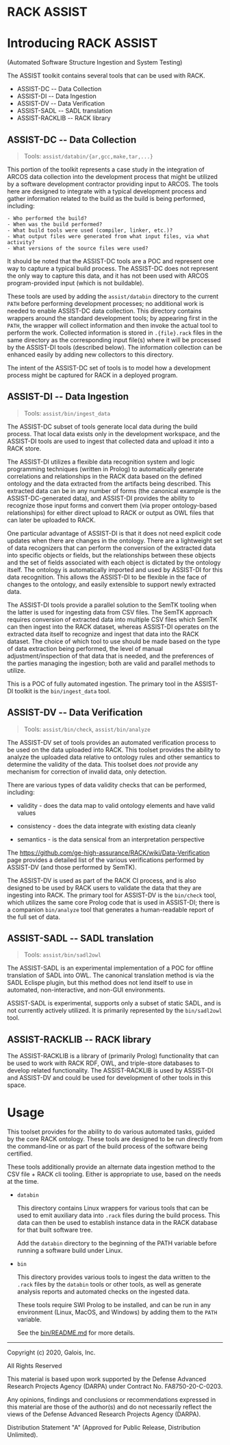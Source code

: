 RACK ASSIST
===========

# Introducing RACK ASSIST

(Automated Software Structure Ingestion and System Testing)

The ASSIST toolkit contains several tools that can be used with RACK.

 * ASSIST-DC -- Data Collection
 * ASSIST-DI -- Data Ingestion
 * ASSIST-DV -- Data Verification
 * ASSIST-SADL -- SADL translation
 * ASSIST-RACKLIB -- RACK library

## ASSIST-DC -- Data Collection

  > Tools: `assist/databin/{ar,gcc,make,tar,...}`

  This portion of the toolkit represents a case study in the
  integration of ARCOS data collection into the development process
  that might be utilized by a software development contractor
  providing input to ARCOS.  The tools here are designed to integrate
  with a typical development process and gather information related to
  the build as the build is being performed, including:

    - Who performed the build?
    - When was the build performed?
    - What build tools were used (compiler, linker, etc.)?
    - What output files were generated from what input files, via what activity?
    - What versions of the source files were used?

  It should be noted that the ASSIST-DC tools are a POC and represent
  one way to capture a typical build process.  The ASSIST-DC does not
  represent the only way to capture this data, and it has not been
  used with ARCOS program-provided input (which is not buildable).

  These tools are used by adding the `assist/databin` directory to the
  current `PATH` before performing development processes; no
  additional work is needed to enable ASSIST-DC data collection. This
  directory contains wrappers around the standard development tools;
  by appearing first in the `PATH`, the wrapper will collect
  information and then invoke the actual tool to perform the work.
  Collected information is stored in `.{file}.rack` files in the same
  directory as the corresponding input file(s) where it will be
  processed by the ASSIST-DI tools (described below).  The information
  collection can be enhanced easily by adding new collectors to this
  directory.

  The intent of the ASSIST-DC set of tools is to model how a
  development process might be captured for RACK in a deployed
  program.


## ASSIST-DI -- Data Ingestion

  > Tools: `assist/bin/ingest_data`

  The ASSIST-DC subset of tools generate local data during the build
  process.  That local data exists only in the development workspace,
  and the ASSIST-DI tools are used to ingest that collected data and
  upload it into a RACK store.

  The ASSIST-DI utilizes a flexible data recognition system and logic
  programming techniques (written in Prolog) to automatically generate
  correlations and relationships in the RACK data based on the defined
  ontology and the data extracted from the artifacts being described.
  This extracted data can be in any number of forms (the canonical
  example is the ASSIST-DC-generated data), and ASSIST-DI provides the
  ability to recognize those input forms and convert them (via proper
  ontology-based relationships) for either direct upload to RACK or
  output as OWL files that can later be uploaded to RACK.

  One particular advantage of ASSIST-DI is that it does not need
  explicit code updates when there are changes in the ontology.  There are a
  lightweight set of data recognizers that can perform the conversion
  of the extracted data into specific objects or fields, but the
  relationships between these objects and the set of fields associated
  with each object is dictated by the ontology itself.  The ontology is
  automatically imported and used by ASSIST-DI for this data recognition.  This allows the
  ASSIST-DI to be flexible in the face of changes to the ontology, and
  easily extensible to support newly extracted data.

  The ASSIST-DI tools provide a parallel solution to the SemTK tooling
  when the latter is used for ingesting data from CSV files.  The
  SemTK approach requires conversion of extracted data into multiple
  CSV files which SemTK can then ingest into the RACK dataset, whereas
  ASSIST-DI operates on the extracted data itself to recognize and
  ingest that data into the RACK dataset.  The choice of which tool to
  use should be made based on the type of data extraction being
  performed, the level of manual adjustment/inspection of that data
  that is needed, and the preferences of the parties managing the
  ingestion; both are valid and parallel methods to utilize.

  This is a POC of fully automated ingestion.  The primary tool in the
  ASSIST-DI toolkit is the `bin/ingest_data` tool.


## ASSIST-DV -- Data Verification

 > Tools: `assist/bin/check`, `assist/bin/analyze`

 The ASSIST-DV set of tools provides an automated verification process
 to be used on the data uploaded into RACK.  This toolset provides the
 ability to analyze the uploaded data relative to ontology rules and
 other semantics to determine the validity of the data.  This toolset
 does *not* provide any mechanism for correction of invalid data, only
 detection.

 There are various types of data validity checks that can be performed,
 including:

  * validity  - does the data map to valid ontology elements and have valid values

  * consistency - does the data integrate with existing data cleanly

  * semantics - is the data sensical from an interpretation perspective

 The https://github.com/ge-high-assurance/RACK/wiki/Data-Verification
 page provides a detailed list of the various verifications performed
 by ASSIST-DV (and those performed by SemTK).

 The ASSIST-DV is used as part of the RACK CI process, and is also
 designed to be used by RACK users to validate the data that they are
 ingesting into RACK.  The primary tool for ASSIST-DV is the
 `bin/check` tool, which utilizes the same core Prolog code that is
 used in ASSIST-DI; there is a companion `bin/analyze` tool that
 generates a human-readable report of the full set of data.

## ASSIST-SADL -- SADL translation

 > Tools: `assist/bin/sadl2owl`

 The ASSIST-SADL is an experimental implementation of a POC for
 offline translation of SADL into OWL.  The canonical translation
 method is via the SADL Eclispe plugin, but this method does not lend
 itself to use in automated, non-interactive, and non-GUI environments.

 ASSIST-SADL is experimental, supports only a subset of static SADL,
 and is not currently actively utilized.  It is primarily represented
 by the `bin/sadl2owl` tool.

## ASSIST-RACKLIB -- RACK library

 The ASSIST-RACKLIB is a library of (primarily Prolog) functionality
 that can be used to work with RACK RDF, OWL, and triple-store
 databases to develop related functionality.  The ASSIST-RACKLIB is
 used by ASSIST-DI and ASSIST-DV and could be used for development of
 other tools in this space.

# Usage

This toolset provides for the ability to do various automated tasks,
guided by the core RACK ontology.  These tools are designed to be run
directly from the command-line or as part of the build process of the
software being certified.

These tools additionally provide an alternate data ingestion method to
the CSV file + RACK cli tooling.  Either is appropriate to use, based
on the needs at the time.

* `databin`

   This directory contains Linux wrappers for various tools that can
   be used to emit auxiliary data into `.rack` files during the build
   process. This data can then be used to establish instance data in
   the RACK database for that built software tree.

   Add the `databin` directory to the beginning of the PATH variable
   before running a software build under Linux.

* `bin`

   This directory provides various tools to ingest the data written to
   the `.rack` files by the `databin` tools or other tools, as well as
   generate analysis reports and automated checks on the ingested
   data.

   These tools require SWI Prolog to be installed, and can be run in
   any environment (Linux, MacOS, and Windows) by adding them to the
   `PATH` variable.

   See the [bin/README.md](bin/README.md) for more details.

---
Copyright (c) 2020, Galois, Inc.

All Rights Reserved

This material is based upon work supported by the Defense Advanced Research Projects Agency (DARPA) under Contract No. FA8750-20-C-0203.

Any opinions, findings and conclusions or recommendations expressed in this material are those of the author(s) and do not necessarily reflect the views of the Defense Advanced Research Projects Agency (DARPA).

Distribution Statement "A" (Approved for Public Release, Distribution Unlimited).
